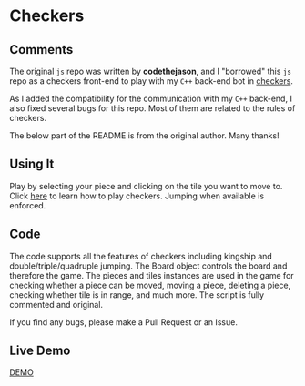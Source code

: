 # Checkers


## Comments 
The original `js` repo was written by **codethejason**, and I "borrowed" this `js` 
repo as a checkers front-end to play with my `C++` back-end bot in 
[checkers](https://github.com/society765/bot-build/tree/master/checkers-cpp/). 

As I added the compatibility for the communication with my `C++` back-end, I also fixed several bugs for this repo. Most of them are related to the rules of checkers. 

The below part of the README is from the original author. Many thanks! 

## Using It
Play by selecting your piece and clicking on the tile you want to move to. Click [here](http://www.itsyourturn.com/t_helptopic2030.html) to learn how to play checkers. Jumping when available is enforced.

## Code
The code supports all the features of checkers including kingship and double/triple/quadruple jumping. The Board object controls the board and therefore the game. The pieces and tiles instances are used in the game for checking whether a piece can be moved, moving a piece, deleting a piece, checking whether tile is in range, and much more. The script is fully commented and original.

If you find any bugs, please make a Pull Request or an Issue.


## Live Demo
[DEMO](http://codethejason.github.io/checkers/index.html)